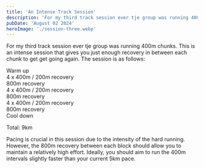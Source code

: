 ```yaml
---
title: 'An Intense Track Session'
description: 'For my third track session ever tje group was running 400m chunks. This is an intense session that gives you just enough recovery in between each chunk to get get going again.' 
pubDate: 'August 02 2024'
heroImage: './session-three.webp'
---
```


For my third track session ever tje group was running 400m chunks. This is an intense session that gives you just enough recovery in between each chunk to get get going again. The session is as follows:

Warm up <br />
4 x 400m / 200m recovery<br />
800m recovery<br />
4 x 400m / 200m recovery<br />
800m recovery<br />
4 x 400m / 200m recovery<br />
800m recovery<br />
Cool down<br />

Total: 9km

Pacing is crucial in this session due to the intensity of the hard running. However, the 800m recovery between each block should allow you to maintain a relatively high effort. Ideally, you should aim to run the 400m intervals slightly faster than your current 5km pace.
